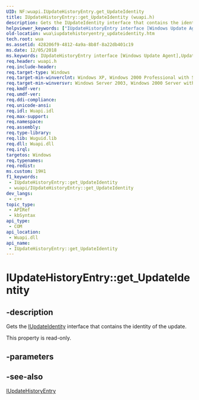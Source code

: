 ```yaml
---
UID: NF:wuapi.IUpdateHistoryEntry.get_UpdateIdentity
title: IUpdateHistoryEntry::get_UpdateIdentity (wuapi.h)
description: Gets the IUpdateIdentity interface that contains the identity of the update.
helpviewer_keywords: ["IUpdateHistoryEntry interface [Windows Update Agent]","UpdateIdentity property","IUpdateHistoryEntry.UpdateIdentity","IUpdateHistoryEntry.get_UpdateIdentity","IUpdateHistoryEntry::UpdateIdentity","IUpdateHistoryEntry::get_UpdateIdentity","UpdateIdentity property [Windows Update Agent]","UpdateIdentity property [Windows Update Agent]","IUpdateHistoryEntry interface","get_UpdateIdentity","wua.iupdatehistoryentry_updateidentity","wuapi/IUpdateHistoryEntry::UpdateIdentity","wuapi/IUpdateHistoryEntry::get_UpdateIdentity"]
old-location: wua\iupdatehistoryentry_updateidentity.htm
tech.root: wua
ms.assetid: 428206f9-4812-4a9a-8b8f-8a22db401c19
ms.date: 12/05/2018
ms.keywords: IUpdateHistoryEntry interface [Windows Update Agent],UpdateIdentity property, IUpdateHistoryEntry.UpdateIdentity, IUpdateHistoryEntry.get_UpdateIdentity, IUpdateHistoryEntry::UpdateIdentity, IUpdateHistoryEntry::get_UpdateIdentity, UpdateIdentity property [Windows Update Agent], UpdateIdentity property [Windows Update Agent],IUpdateHistoryEntry interface, get_UpdateIdentity, wua.iupdatehistoryentry_updateidentity, wuapi/IUpdateHistoryEntry::UpdateIdentity, wuapi/IUpdateHistoryEntry::get_UpdateIdentity
req.header: wuapi.h
req.include-header: 
req.target-type: Windows
req.target-min-winverclnt: Windows XP, Windows 2000 Professional with SP3 [desktop apps only]
req.target-min-winversvr: Windows Server 2003, Windows 2000 Server with SP3 [desktop apps only]
req.kmdf-ver: 
req.umdf-ver: 
req.ddi-compliance: 
req.unicode-ansi: 
req.idl: Wuapi.idl
req.max-support: 
req.namespace: 
req.assembly: 
req.type-library: 
req.lib: Wuguid.lib
req.dll: Wuapi.dll
req.irql: 
targetos: Windows
req.typenames: 
req.redist: 
ms.custom: 19H1
f1_keywords:
 - IUpdateHistoryEntry::get_UpdateIdentity
 - wuapi/IUpdateHistoryEntry::get_UpdateIdentity
dev_langs:
 - c++
topic_type:
 - APIRef
 - kbSyntax
api_type:
 - COM
api_location:
 - Wuapi.dll
api_name:
 - IUpdateHistoryEntry::get_UpdateIdentity
---
```


# IUpdateHistoryEntry::get_UpdateIdentity


## -description

Gets the <a href="/windows/desktop/api/wuapi/nn-wuapi-iupdateidentity">IUpdateIdentity</a> interface that contains the identity of the update.

This property is read-only.

## -parameters

## -see-also

<a href="/windows/desktop/api/wuapi/nn-wuapi-iupdatehistoryentry">IUpdateHistoryEntry</a>

